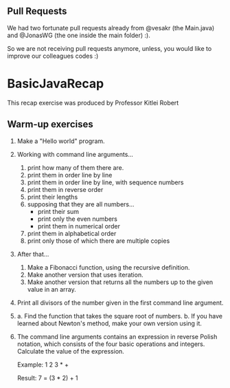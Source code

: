 ## Pull Requests
We had two fortunate pull requests already from @vesakr (the Main.java) and @JonasWG (the one inside the main folder) :).

So we are not receiving pull requests anymore, unless, you would like to improve our colleagues codes :)

# BasicJavaRecap

This recap exercise was produced by Professor Kitlei Robert


Warm-up exercises
-----------------

1. Make a "Hello world" program.

2. Working with command line arguments...
    1. print how many of them there are.
    2. print them in order line by line
    3. print them in order line by line, with sequence numbers
    4. print them in reverse order
    5. print their lengths
    6. supposing that they are all numbers...
        * print their sum
        * print only the even numbers
        * print them in numerical order
    7. print them in alphabetical order
    8. print only those of which there are multiple copies

3. After that...
   1. Make a Fibonacci function, using the recursive definition.
   2. Make another version that uses iteration.
   3. Make another version that returns all the numbers up to the given value in an array.

4. Print all divisors of the number given in the first command line argument.

5. a. Find the function that takes the square root of numbers.
   b. If you have learned about Newton's method, make your own version using it.

6. The command line arguments contains an expression in reverse Polish notation,
   which consists of the four basic operations and integers.
   Calculate the value of the expression.

   Example:         1 2 3 * +

   Result:          7           = (3 * 2) + 1
